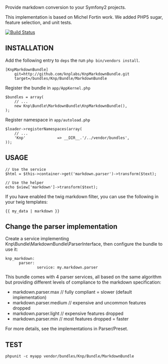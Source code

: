 Provide markdown conversion to your Symfony2 projects.

This implementation is based on Michel Fortin work.
We added PHP5 sugar, feature selection, and unit tests.

[![Build Status](https://secure.travis-ci.org/knplabs/KnpMarkdownBundle.png)](http://travis-ci.org/knplabs/KnpMarkdownBundle)

## INSTALLATION

Add the following entry to ``deps`` the run ``php bin/vendors install``.

    [KnpMarkdownBundle]
        git=http://github.com/knplabs/KnpMarkdownBundle.git
        target=/bundles/Knp/Bundle/MarkdownBundle

Register the bundle in ``app/AppKernel.php``

    $bundles = array(
        // ...
        new Knp\Bundle\MarkdownBundle\KnpMarkdownBundle(),
    );

Register namespace in ``app/autoload.php``

    $loader->registerNamespaces(array(
        // ...
        'Knp'              => __DIR__.'/../vendor/bundles',
    ));

## USAGE

    // Use the service
    $html = $this->container->get('markdown.parser')->transform($text);

    // Use the helper
    echo $view['markdown']->transform($text);

If you have enabled the twig markdown filter, you can use the following in your twig templates:

    {{ my_data | markdown }}

## Change the parser implementation

Create a service implementing Knp\Bundle\MarkdownBundle\ParserInterface,
then configure the bundle to use it:

    knp_markdown:
          parser:
                  service: my.markdown.parser

This bundle comes with 4 parser services, all based on the same algorithm
but providing different levels of compliance to the markdown specification:

- markdown.parser.max       // fully compliant = slower (default implementation)
- markdown.parser.medium    // expensive and uncommon features dropped
- markdown.parser.light     // expensive features dropped
- markdown.parser.min       // most features dropped = faster

For more details, see the implementations in Parser/Preset.

## TEST

    phpunit -c myapp vendor/bundles/Knp/Bundle/MarkdownBundle

